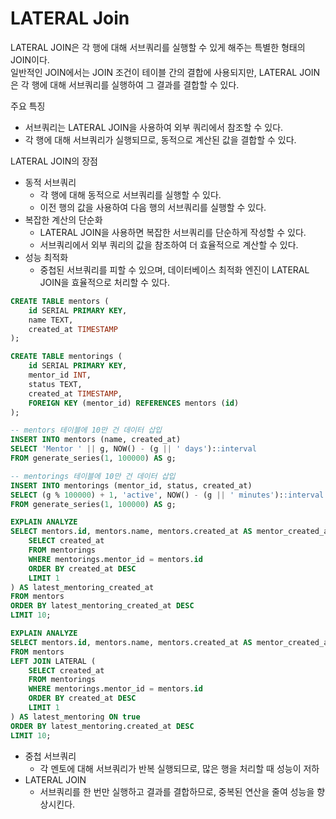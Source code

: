 # LATERAL Join

LATERAL JOIN은 각 행에 대해 서브쿼리를 실행할 수 있게 해주는 특별한 형태의 JOIN이다.  
일반적인 JOIN에서는 JOIN 조건이 테이블 간의 결합에 사용되지만, LATERAL JOIN은 각 행에 대해 서브쿼리를 실행하여 그 결과를 결합할 수 있다.

주요 특징
- 서브쿼리는 LATERAL JOIN을 사용하여 외부 쿼리에서 참조할 수 있다.
- 각 행에 대해 서브쿼리가 실행되므로, 동적으로 계산된 값을 결합할 수 있다.

LATERAL JOIN의 장점
- 동적 서브쿼리
  - 각 행에 대해 동적으로 서브쿼리를 실행할 수 있다.
  - 이전 행의 값을 사용하여 다음 행의 서브쿼리를 실행할 수 있다.
- 복잡한 계산의 단순화
  - LATERAL JOIN을 사용하면 복잡한 서브쿼리를 단순하게 작성할 수 있다.
  - 서브쿼리에서 외부 쿼리의 값을 참조하여 더 효율적으로 계산할 수 있다.
- 성능 최적화
  - 중첩된 서브쿼리를 피할 수 있으며, 데이터베이스 최적화 엔진이 LATERAL JOIN을 효율적으로 처리할 수 있다.

```sql
CREATE TABLE mentors (
    id SERIAL PRIMARY KEY,
    name TEXT,
    created_at TIMESTAMP
);

CREATE TABLE mentorings (
    id SERIAL PRIMARY KEY,
    mentor_id INT,
    status TEXT,
    created_at TIMESTAMP,
    FOREIGN KEY (mentor_id) REFERENCES mentors (id)
);
```

```sql
-- mentors 테이블에 10만 건 데이터 삽입
INSERT INTO mentors (name, created_at)
SELECT 'Mentor ' || g, NOW() - (g || ' days')::interval
FROM generate_series(1, 100000) AS g;

-- mentorings 테이블에 10만 건 데이터 삽입
INSERT INTO mentorings (mentor_id, status, created_at)
SELECT (g % 100000) + 1, 'active', NOW() - (g || ' minutes')::interval
FROM generate_series(1, 100000) AS g;
```


```sql
EXPLAIN ANALYZE
SELECT mentors.id, mentors.name, mentors.created_at AS mentor_created_at, (
    SELECT created_at
    FROM mentorings
    WHERE mentorings.mentor_id = mentors.id
    ORDER BY created_at DESC
    LIMIT 1
) AS latest_mentoring_created_at
FROM mentors
ORDER BY latest_mentoring_created_at DESC
LIMIT 10;
```

```sql
EXPLAIN ANALYZE
SELECT mentors.id, mentors.name, mentors.created_at AS mentor_created_at, latest_mentoring.created_at AS latest_mentoring_created_at
FROM mentors
LEFT JOIN LATERAL (
    SELECT created_at
    FROM mentorings
    WHERE mentorings.mentor_id = mentors.id
    ORDER BY created_at DESC
    LIMIT 1
) AS latest_mentoring ON true
ORDER BY latest_mentoring.created_at DESC
LIMIT 10;

```

- 중첩 서브쿼리
  - 각 멘토에 대해 서브쿼리가 반복 실행되므로, 많은 행을 처리할 때 성능이 저하
- LATERAL JOIN
  - 서브쿼리를 한 번만 실행하고 결과를 결합하므로, 중복된 연산을 줄여 성능을 향상시킨다.
